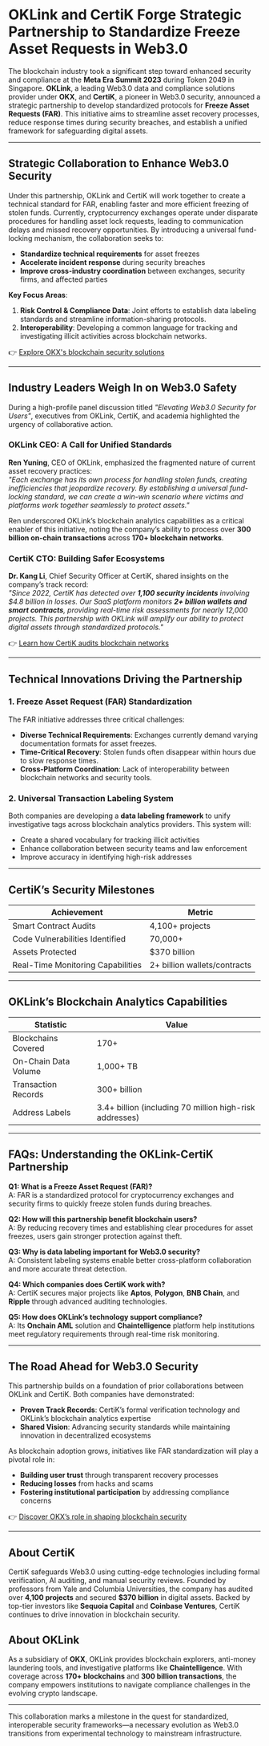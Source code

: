 # OKLink and CertiK Forge Strategic Partnership to Standardize Freeze Asset Requests in Web3.0  

The blockchain industry took a significant step toward enhanced security and compliance at the **Meta Era Summit 2023** during Token 2049 in Singapore. **OKLink**, a leading Web3.0 data and compliance solutions provider under **OKX**, and **CertiK**, a pioneer in Web3.0 security, announced a strategic partnership to develop standardized protocols for **Freeze Asset Requests (FAR)**. This initiative aims to streamline asset recovery processes, reduce response times during security breaches, and establish a unified framework for safeguarding digital assets.  

---

## Strategic Collaboration to Enhance Web3.0 Security  

Under this partnership, OKLink and CertiK will work together to create a technical standard for FAR, enabling faster and more efficient freezing of stolen funds. Currently, cryptocurrency exchanges operate under disparate procedures for handling asset lock requests, leading to communication delays and missed recovery opportunities. By introducing a universal fund-locking mechanism, the collaboration seeks to:  
- **Standardize technical requirements** for asset freezes  
- **Accelerate incident response** during security breaches  
- **Improve cross-industry coordination** between exchanges, security firms, and affected parties  

**Key Focus Areas**:  
1. **Risk Control & Compliance Data**: Joint efforts to establish data labeling standards and streamline information-sharing protocols.  
2. **Interoperability**: Developing a common language for tracking and investigating illicit activities across blockchain networks.  

👉 [Explore OKX's blockchain security solutions](https://bit.ly/okx-bonus)  

---

## Industry Leaders Weigh In on Web3.0 Safety  

During a high-profile panel discussion titled *"Elevating Web3.0 Security for Users"*, executives from OKLink, CertiK, and academia highlighted the urgency of collaborative action.  

### OKLink CEO: A Call for Unified Standards  
**Ren Yuning**, CEO of OKLink, emphasized the fragmented nature of current asset recovery practices:  
*"Each exchange has its own process for handling stolen funds, creating inefficiencies that jeopardize recovery. By establishing a universal fund-locking standard, we can create a win-win scenario where victims and platforms work together seamlessly to protect assets."*  

Ren underscored OKLink’s blockchain analytics capabilities as a critical enabler of this initiative, noting the company’s ability to process over **300 billion on-chain transactions** across **170+ blockchain networks**.  

### CertiK CTO: Building Safer Ecosystems  
**Dr. Kang Li**, Chief Security Officer at CertiK, shared insights on the company’s track record:  
*"Since 2022, CertiK has detected over **1,100 security incidents** involving $4.8 billion in losses. Our SaaS platform monitors **2+ billion wallets and smart contracts**, providing real-time risk assessments for nearly 12,000 projects. This partnership with OKLink will amplify our ability to protect digital assets through standardized protocols."*  

👉 [Learn how CertiK audits blockchain networks](https://bit.ly/okx-bonus)  

---

## Technical Innovations Driving the Partnership  

### 1. Freeze Asset Request (FAR) Standardization  
The FAR initiative addresses three critical challenges:  
- **Diverse Technical Requirements**: Exchanges currently demand varying documentation formats for asset freezes.  
- **Time-Critical Recovery**: Stolen funds often disappear within hours due to slow response times.  
- **Cross-Platform Coordination**: Lack of interoperability between blockchain networks and security tools.  

### 2. Universal Transaction Labeling System  
Both companies are developing a **data labeling framework** to unify investigative tags across blockchain analytics providers. This system will:  
- Create a shared vocabulary for tracking illicit activities  
- Enhance collaboration between security teams and law enforcement  
- Improve accuracy in identifying high-risk addresses  

---

## CertiK’s Security Milestones  

| Achievement                          | Metric                     |  
|--------------------------------------|----------------------------|  
| Smart Contract Audits                | 4,100+ projects            |  
| Code Vulnerabilities Identified      | 70,000+                    |  
| Assets Protected                     | $370 billion               |  
| Real-Time Monitoring Capabilities    | 2+ billion wallets/contracts |  

---

## OKLink’s Blockchain Analytics Capabilities  

| Statistic                          | Value                      |  
|------------------------------------|----------------------------|  
| Blockchains Covered                | 170+                       |  
| On-Chain Data Volume               | 1,000+ TB                  |  
| Transaction Records                | 300+ billion               |  
| Address Labels                     | 3.4+ billion (including 70 million high-risk addresses) |  

---

## FAQs: Understanding the OKLink-CertiK Partnership  

**Q1: What is a Freeze Asset Request (FAR)?**  
A: FAR is a standardized protocol for cryptocurrency exchanges and security firms to quickly freeze stolen funds during breaches.  

**Q2: How will this partnership benefit blockchain users?**  
A: By reducing recovery times and establishing clear procedures for asset freezes, users gain stronger protection against theft.  

**Q3: Why is data labeling important for Web3.0 security?**  
A: Consistent labeling systems enable better cross-platform collaboration and more accurate threat detection.  

**Q4: Which companies does CertiK work with?**  
A: CertiK secures major projects like **Aptos**, **Polygon**, **BNB Chain**, and **Ripple** through advanced auditing technologies.  

**Q5: How does OKLink’s technology support compliance?**  
A: Its **Onchain AML** solution and **Chaintelligence** platform help institutions meet regulatory requirements through real-time risk monitoring.  

---

## The Road Ahead for Web3.0 Security  

This partnership builds on a foundation of prior collaborations between OKLink and CertiK. Both companies have demonstrated:  
- **Proven Track Records**: CertiK’s formal verification technology and OKLink’s blockchain analytics expertise  
- **Shared Vision**: Advancing security standards while maintaining innovation in decentralized ecosystems  

As blockchain adoption grows, initiatives like FAR standardization will play a pivotal role in:  
- **Building user trust** through transparent recovery processes  
- **Reducing losses** from hacks and scams  
- **Fostering institutional participation** by addressing compliance concerns  

👉 [Discover OKX’s role in shaping blockchain security](https://bit.ly/okx-bonus)  

---

## About CertiK  
CertiK safeguards Web3.0 using cutting-edge technologies including formal verification, AI auditing, and manual security reviews. Founded by professors from Yale and Columbia Universities, the company has audited over **4,100 projects** and secured **$370 billion** in digital assets. Backed by top-tier investors like **Sequoia Capital** and **Coinbase Ventures**, CertiK continues to drive innovation in blockchain security.  

## About OKLink  
As a subsidiary of **OKX**, OKLink provides blockchain explorers, anti-money laundering tools, and investigative platforms like **Chaintelligence**. With coverage across **170+ blockchains** and **300 billion transactions**, the company empowers institutions to navigate compliance challenges in the evolving crypto landscape.  

--- 

This collaboration marks a milestone in the quest for standardized, interoperable security frameworks—a necessary evolution as Web3.0 transitions from experimental technology to mainstream infrastructure.